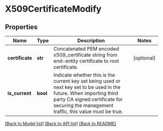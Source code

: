 # X509CertificateModify

## Properties
Name | Type | Description | Notes
------------ | ------------- | ------------- | -------------
**certificate** | **str** | Concatenated PEM encoded x509_certificate string from end-entity certificate to root certificate. | [optional] 
**is_current** | **bool** | Indicate whether this is the current key set being used or next key set to be used in the future. When importing third party CA signed certificate for securing the management traffic, this value must be true. | 

[[Back to Model list]](../README.md#documentation-for-models) [[Back to API list]](../README.md#documentation-for-api-endpoints) [[Back to README]](../README.md)



